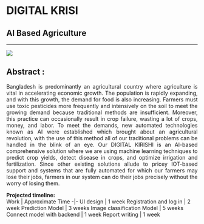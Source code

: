 # DIGITAL KRISI 
## AI Based  Agriculture
-----------------------
<img src="https://img.shields.io/badge/DIGITAL%20KRISI-AI%20Based%20Agriculture-yellowgreen"><br>
## Abstract : 

<p align="justify"> Bangladesh is predominantly an agricultural country where agriculture is vital in accelerating economic
growth. The population is rapidly expanding, and with this growth, the demand for food is also increasing.
Farmers must use toxic pesticides more frequently and intensively on the soil to meet the growing demand
because traditional methods are insufficient. Moreover, this practice can occasionally result in crop failure,
wasting a lot of crops, money, and labor. To meet the demands, new automated technologies known as AI
were established which brought about an agricultural revolution, with the use of this method all of our
traditional problems can be handled in the blink of an eye. Our DIGITAL KIRISHI is an AI-based
comprehensive solution where we are using machine learning techniques to predict crop yields, detect
disease in crops, and optimize irrigation and fertilization. Since other existing solutions allude to pricey
IOT-based support and systems that are fully automated for which our farmers may lose their jobs, farmers
in our system can do their jobs precisely without the worry of losing them. </p>

**Projected timeline:** <br>
Work | Approximate Time
-|-
UI design | 1 week
Registration and log in | 2 week
Prediction Model | 3 weeks
Image classification Model | 5 weeks
Connect model with backend | 1 week
Report writing | 1 week
